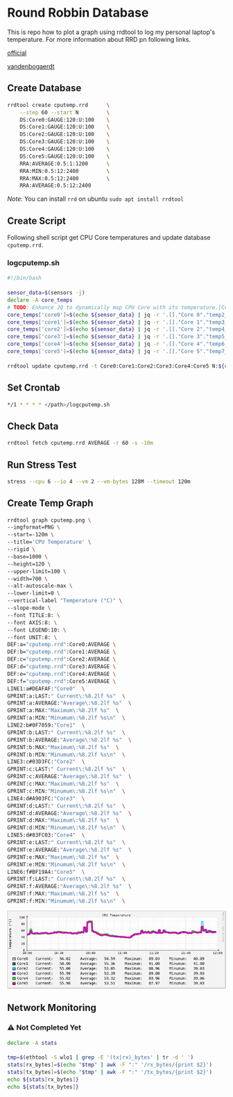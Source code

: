 
# Round Robbin Database

This is repo how to plot a graph using rrdtool to log my personal laptop's temperature. 
For more information about RRD pn following links.

[official](https://oss.oetiker.ch/rrdtool/)

[vandenbogaerdt](http://rrdtool.vandenbogaerdt.nl/tutorial/)



## Create Database

```bash
rrdtool create cputemp.rrd      \
    --step 60 --start N         \
    DS:Core0:GAUGE:120:U:100    \
    DS:Core1:GAUGE:120:U:100    \
    DS:Core2:GAUGE:120:U:100    \
    DS:Core3:GAUGE:120:U:100    \
    DS:Core4:GAUGE:120:U:100    \
    DS:Core5:GAUGE:120:U:100    \
    RRA:AVERAGE:0.5:1:1200      \
    RRA:MIN:0.5:12:2400         \
    RRA:MAX:0.5:12:2400         \
    RRA:AVERAGE:0.5:12:2400
```
*Note:* You can install ```rrd``` on ubuntu ```sudo apt install rrdtool```

## Create Script
Following shell script get CPU Core temperatures and update database ```cputemp.rrd```. 
### logcputemp.sh

```bash
#!/bin/bash

sensor_data=$(sensors -j)
declare -A core_temps
# TODO: Enhance JQ to dynamically map CPU Core with its temperature.[Core0:30C, Core1:50]
core_temps['core0']=$(echo ${sensor_data} | jq -r '.[]."Core 0"."temp2_input"|select(.!=null)')
core_temps['core1']=$(echo ${sensor_data} | jq -r '.[]."Core 1"."temp3_input"|select(.!=null)')
core_temps['core2']=$(echo ${sensor_data} | jq -r '.[]."Core 2"."temp4_input"|select(.!=null)')
core_temps['core3']=$(echo ${sensor_data} | jq -r '.[]."Core 3"."temp5_input"|select(.!=null)')
core_temps['core4']=$(echo ${sensor_data} | jq -r '.[]."Core 4"."temp6_input"|select(.!=null)')
core_temps['core5']=$(echo ${sensor_data} | jq -r '.[]."Core 5"."temp7_input"|select(.!=null)')

rrdtool update cputemp.rrd -t Core0:Core1:Core2:Core3:Core4:Core5 N:${core_temps[core0]}:${core_temps[core1]}:${core_temps[core2]}:${core_temps[core3]}:${core_temps[core4]}:${core_temps[core5]}
```

## Set Crontab

```bash
*/1 * * * * </path>/logcputemp.sh
```

## Check Data
```bash
rrdtool fetch cputemp.rrd AVERAGE -r 60 -s -10m
```

## Run Stress Test 
```bash
stress --cpu 6 --io 4 --vm 2 --vm-bytes 128M --timeout 120m
```


## Create Temp Graph

```bash
rrdtool graph cputemp.png \
--imgformat=PNG \
--start=-120m \
--title='CPU Temperature' \
--rigid \
--base=1000 \
--height=120 \
--upper-limit=100 \
--width=700 \
--alt-autoscale-max \
--lower-limit=0 \
--vertical-label "Temperature (°C)" \
--slope-mode \
--font TITLE:8: \
--font AXIS:8: \
--font LEGEND:10: \
--font UNIT:8: \
DEF:a="cputemp.rrd":Core0:AVERAGE \
DEF:b="cputemp.rrd":Core1:AVERAGE \
DEF:c="cputemp.rrd":Core2:AVERAGE \
DEF:d="cputemp.rrd":Core3:AVERAGE \
DEF:e="cputemp.rrd":Core4:AVERAGE \
DEF:f="cputemp.rrd":Core5:AVERAGE \
LINE1:a#DEAFAF:"Core0"  \
GPRINT:a:LAST:" Current\:%8.2lf %s"  \
GPRINT:a:AVERAGE:"Average\:%8.2lf %s"  \
GPRINT:a:MAX:"Maximum\:%8.2lf %s"  \
GPRINT:a:MIN:"Minumum\:%8.2lf %s\n"  \
LINE2:b#0F7059:"Core1"  \
GPRINT:b:LAST:" Current\:%8.2lf %s"  \
GPRINT:b:AVERAGE:"Average\:%8.2lf %s"  \
GPRINT:b:MAX:"Maximum\:%8.2lf %s"  \
GPRINT:b:MIN:"Minumum\:%8.2lf %s\n"  \
LINE3:c#03D3FC:"Core2"  \
GPRINT:c:LAST:" Current\:%8.2lf %s"  \
GPRINT:c:AVERAGE:"Average\:%8.2lf %s"  \
GPRINT:c:MAX:"Maximum\:%8.2lf %s"  \
GPRINT:c:MIN:"Minumum\:%8.2lf %s\n"  \
LINE4:d#A903FC:"Core3"  \
GPRINT:d:LAST:" Current\:%8.2lf %s"  \
GPRINT:d:AVERAGE:"Average\:%8.2lf %s"  \
GPRINT:d:MAX:"Maximum\:%8.2lf %s"  \
GPRINT:d:MIN:"Minumum\:%8.2lf %s\n"  \
LINE5:d#03FC03:"Core4"  \
GPRINT:e:LAST:" Current\:%8.2lf %s"  \
GPRINT:e:AVERAGE:"Average\:%8.2lf %s"  \
GPRINT:e:MAX:"Maximum\:%8.2lf %s"  \
GPRINT:e:MIN:"Minumum\:%8.2lf %s\n"  \
LINE6:f#BF19A4:"Core5"  \
GPRINT:f:LAST:" Current\:%8.2lf %s"  \
GPRINT:f:AVERAGE:"Average\:%8.2lf %s"  \
GPRINT:f:MAX:"Maximum\:%8.2lf %s"  \
GPRINT:f:MIN:"Minumum\:%8.2lf %s\n"  \
```


![](images/cputemp.png)


## Network Monitoring

### :warning: Not Completed Yet

```bash
declare -A stats

tmp=$(ethtool -S wlo1 | grep -E '(tx|rx)_bytes' | tr -d ' ')
stats[rx_bytes]=$(echo "$tmp" | awk -F ":" '/rx_bytes/{print $2}')
stats[tx_bytes]=$(echo "$tmp" | awk -F ":" '/tx_bytes/{print $2}')
echo ${stats[rx_bytes]}
echo ${stats[tx_bytes]}
```